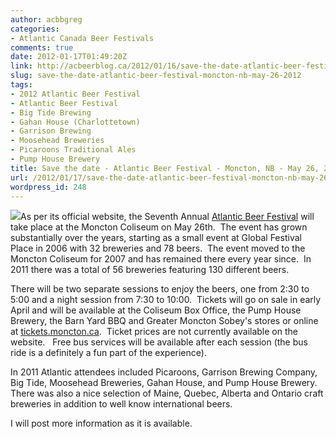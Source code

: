 ```yaml
---
author: acbbgreg
categories:
- Atlantic Canada Beer Festivals
comments: true
date: 2012-01-17T01:49:20Z
link: http://acbeerblog.ca/2012/01/16/save-the-date-atlantic-beer-festival-moncton-nb-may-26-2012/
slug: save-the-date-atlantic-beer-festival-moncton-nb-may-26-2012
tags:
- 2012 Atlantic Beer Festival
- Atlantic Beer Festival
- Big Tide Brewing
- Gahan House (Charlottetown)
- Garrison Brewing
- Moosehead Breweries
- Picaroons Traditional Ales
- Pump House Brewery
title: Save the date - Atlantic Beer Festival - Moncton, NB - May 26, 2012
url: /2012/01/17/save-the-date-atlantic-beer-festival-moncton-nb-may-26-2012/
wordpress_id: 248
---
```


[![](http://acbeerblog.ca/wp-content/uploads/2012/01/atlbeerfestival1.png)](http://acbeerblog.ca/wp-content/uploads/2012/01/atlbeerfestival1.png)As per its official website, the Seventh Annual [Atlantic Beer Festival](http://www.atlanticbeerfestival.ca/Atlantic_Beer_Festival_New/Home.html) will take place at the Moncton Coliseum on May 26th.  The event has grown substantially over the years, starting as a small event at Global Festival Place in 2006 with 32 breweries and 78 beers.  The event moved to the Moncton Coliseum for 2007 and has remained there every year since.  In 2011 there was a total of 56 breweries featuring 130 different beers.

There will be two separate sessions to enjoy the beers, one from 2:30 to 5:00 and a night session from 7:30 to 10:00.  Tickets will go on sale in early April and will be available at the Coliseum Box Office, the Pump House Brewery, the Barn Yard BBQ and Greater Moncton Sobey's stores or online at [tickets.moncton.ca](http://tickets.moncton.ca/).  Ticket prices are not currently available on the website.   Free bus services will be available after each session (the bus ride is a definitely a fun part of the experience).

In 2011 Atlantic attendees included Picaroons, Garrison Brewing Company, Big Tide, Moosehead Breweries, Gahan House, and Pump House Brewery.  There was also a nice selection of Maine, Quebec, Alberta and Ontario craft breweries in addition to well know international beers.

I will post more information as it is available.
